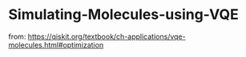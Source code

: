 # Simulating-Molecules-using-VQE

from:
https://qiskit.org/textbook/ch-applications/vqe-molecules.html#optimization
